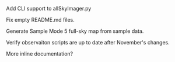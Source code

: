 Add CLI support to allSkyImager.py

Fix empty README.md files.

Generate Sample Mode 5 full-sky map from sample data.

Verify observaiton scripts are up to date after November's changes. 

More inline documentation?